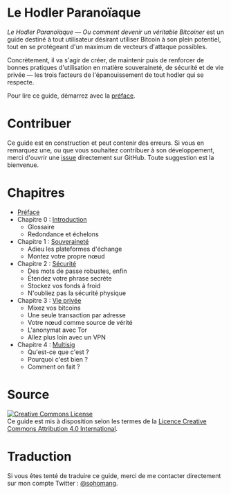 # Le Hodler Paranoïaque

_Le Hodler Paranoïaque — Ou comment devenir un véritable Bitcoiner_ est un guide destiné à tout utilisateur désirant utiliser Bitcoin à son plein potentiel, tout en se protégeant d'un maximum de vecteurs d'attaque possibles.

Concrètement, il va s'agir de créer, de maintenir puis de renforcer de bonnes pratiques d'utilisation en matière souveraineté, de sécurité et de vie privée — les trois facteurs de l'épanouissement de tout hodler qui se respecte.

Pour lire ce guide, démarrez avec la [préface](preface.asciidoc).


# Contribuer

Ce guide est en construction et peut contenir des erreurs. Si vous en remarquez une, ou que vous souhaitez contribuer à son développement, merci d'ouvrir une [issue](https://github.com/sohomang/paranoidhodler/issues) directement sur GitHub. Toute suggestion est la bienvenue.


# Chapitres

* [Préface](preface.asciidoc)
* Chapitre 0 : [Introduction](ch00.asciidoc)
	* Glossaire
	* Redondance et échelons
* Chapitre 1 : [Souveraineté](ch01.asciidoc)
	* Adieu les plateformes d'échange
	* Montez votre propre nœud
* Chapitre 2 : [Sécurité](ch02.asciidoc)
	* Des mots de passe robustes, enfin
	* Étendez votre phrase secrète
	* Stockez vos fonds à froid
	* N'oubliez pas la sécurité physique
* Chapitre 3 : [Vie privée](ch03.asciidoc)
	* Mixez vos bitcoins
	* Une seule transaction par adresse
	* Votre nœud comme source de vérité
	* L'anonymat avec Tor
	* Allez plus loin avec un VPN
* Chapitre 4 : [Multisig](ch04.asciidoc)
	* Qu'est-ce que c'est ?
	* Pourquoi c'est bien ?
	* Comment on fait ?


# Source

<a rel="license" href="http://creativecommons.org/licenses/by-sa/4.0/"><img alt="Creative Commons License" style="border-width:0" src="https://i.creativecommons.org/l/by-sa/4.0/88x31.png" /></a><br />Ce guide est mis à disposition selon les termes de la <a rel="license" href="http://creativecommons.org/licenses/by-sa/4.0/">Licence Creative Commons Attribution 4.0 International</a>.


# Traduction

Si vous êtes tenté de traduire ce guide, merci de me contacter directement sur mon compte Twitter : [@sohomang](https://twitter.com/sohomang). 
